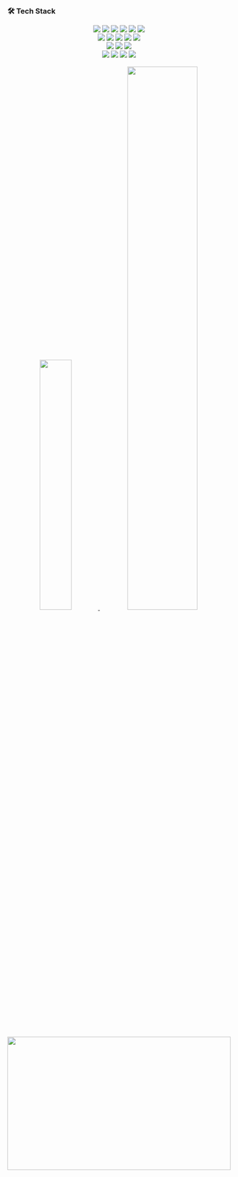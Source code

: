 ### 🛠️ Tech Stack
<div align="center">
    <img src="https://img.shields.io/badge/Java-007396?style=flat-square&logo=Java&logoColor=white">  <!-- JAVA -->
	<img src="https://img.shields.io/badge/HTML5-E34F26?style=flat-square&logo=HTML5&logoColor=white">  <!-- HTML5 -->
	<img src="https://img.shields.io/badge/Spring-6DB33F?style=flat-square&logo=Spring&logoColor=white"> <!-- Spring -->
	<img src="https://img.shields.io/badge/Spring Boot-6DB33F?style=flat-square&logo=Spring Boot&logoColor=white"> <!-- Spring Boot -->
	<img src="https://img.shields.io/badge/Javascript-F7DF1E?style=flat&logo=javascript&logoColor=ffffff"/> <!-- Javascript -->
	<img src="https://img.shields.io/badge/JQuery-0769AD?style=flat&logo=jquery&logoColor=ffffff"/> <!-- JQuery -->
	<br>
	<img src="https://img.shields.io/badge/PostgreSQL-3458eb?style=flat&logo=PostgreSQL&logoColor=white"/> <!-- PostgreSQL -->
	<img src="https://img.shields.io/badge/OracleSQL-F80000?style=flat&logo=oracle&logoColor=4169E1"/> <!-- oracle -->
	<img src="https://img.shields.io/badge/MySQL-4479A1?style=flat&logo=mysql&logoColor=ffffff"/> <!-- MySQL -->
	<img src="https://img.shields.io/badge/mariadb-003545?style=flat&logo=mysql&logoColor=ffffff"/> <!-- MySQL -->
	<img src="https://img.shields.io/badge/SQL Server-eb347d?style=flat&logoColor=ffffff"/> <!-- SQL Server -->
	<br>
	<img src="https://img.shields.io/badge/Eclipse-2C2255?style=flat&logo=eclipseide&logoColor=ffffff"/> <!-- Eclipse -->
	<img src="https://img.shields.io/badge/VSCode-0078D4?style=flat&&logo=&logoColor=white"/> <!-- VSCode -->
	<img src="https://img.shields.io/badge/IntelliJ-000000?style=flat&logo=IntelliJ IDEA&logoColor=white"/> <!-- IntelliJ IDEA -->
    	<br>
        <img src="https://img.shields.io/badge/Github-181717?style=flat-square&logo=Github&logoColor=white">
	<img src="https://img.shields.io/badge/GitLab-FC6D26?style=flat&logo=gitlab&logoColor=4169E1"/>
	<img src="https://img.shields.io/badge/SVN-809CC9?style=flat&logo=subversion&logoColor=white"/>
	<img src="https://img.shields.io/badge/Slack-4A154B?style=flat-square&logo=slack&logoColor=white"/>
</div>
<br>
<div align="center">
    <a href="https://github.com/anuraghazra/github-readme-stats">
    <img src="https://github-readme-stats.vercel.app/api/top-langs/?username=kbo3551&layout=donut&show_icons=true&theme=material-palenight&hide_border=true&bg_color=20232a&icon_color=58A6FF&text_color=fff&title_color=58A6FF&count_private=true&exclude_repo=Face-Transfer-Application" width=38% />
</a>    
    <a href="https://github.com/anuraghazra/github-readme-stats">
      <img src="https://github-readme-stats.vercel.app/api?username=kbo3551&show_icons=true&theme=material-palenight&hide_border=true&bg_color=20232a&icon_color=58A6FF&text_color=fff&title_color=58A6FF&count_private=true" width=56% />
    </a>
</div>

<a href="https://github.com/devxb/gitanimals">
<img
  src="https://render.gitanimals.org/farms/kbo3551"
  width="100%"
  height="300"
/>
</a>
  
<!-- <a href="https://github.com/ashutosh00710/github-readme-activity-graph">
    <img src="https://github-readme-activity-graph.vercel.app/graph?username=kbo3551&theme=react-dark&bg_color=20232a&hide_border=true&line=58A6FF&color=58A6FF" width=94%/>
</a> -->
